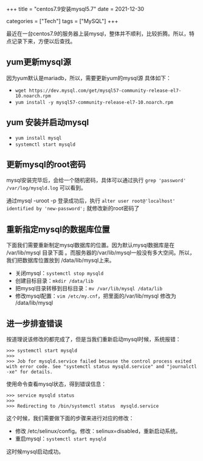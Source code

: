 +++
title = "centos7.9安装mysql5.7"
date = 2021-12-30

categories = ["Tech"]
tags = ["MySQL"]
+++

最近在一台centos7.9的服务器上装mysql，整体并不顺利，比较折腾。所以，特点记录下来，方便以后查找。

<!--more-->

## yum更新mysql源
因为yum默认是mariadb，所以，需要更新yum的mysql源
具体如下：
- `wget https://dev.mysql.com/get/mysql57-community-release-el7-10.noarch.rpm`
- `yum install -y mysql57-community-release-el7-10.noarch.rpm`

## yum 安装并启动mysql
- `yum install mysql`
- `systemctl start mysqld`

## 更新mysql的root密码
mysql安装完毕后，会给一个随机密码，具体可以通过执行 `grep 'password' /var/log/mysqld.log` 可以看到。

通过mysql -uroot -p 登录成功后，执行 `alter user root@'localhost' identified by 'new-password';` 就修改新的root密码了

## 重新指定mysql的数据库位置
下面我们需要重新制定mysql数据库的位置。因为默认mysql数据库是在 /var/lib/mysql 目录下面 。而服务器的/var/lib/mysql一般没有多大空间。所以，我们把数据库位置放到 /data/lib/mysql上来。

- 关闭mysql：`systemctl stop mysqld`
- 创建目标目录：`mkdir /data/lib`
- 把mysql目录转移到目标目录：`mv /var/lib/mysql /data/lib`
- 修改mysql配置：`vim /etc/my.cnf`，把里面的/var/lib/mysql 修改为 /data/lib/mysql

## 进一步排查错误
按道理说该修改的都完成了，但是当我们重新启动mysql时候，系统报错： 
```shell
>>> systemctl start mysqld
>>> 
>>> Job for mysqld.service failed because the control process exited with error code. See "systemctl status mysqld.service" and "journalctl -xe" for details.
```

使用命令查看mysql状态，得到错误信息：
```shell
>>> service mysqld status
>>> 
>>> Redirecting to /bin/systemctl status  mysqld.service
```

这个时候，我们需要做下面的步骤来进行对应的修改：
- 修改 /etc/selinux/config。修改：selinux=disabled，重新启动系统。
- 重启mysql：`systemctl start mysqld`

这时候mysql启动成功。

